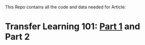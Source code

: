 This Repo contains all the code and data needed for Article: 
# Transfer Learning 101: [Part 1](https://medium.com/@aakash134/transfer-learning-101-part-1-b0ad9f6035e3?sk=a223add84d609851d0141e3d37c7bbb6) and Part 2
